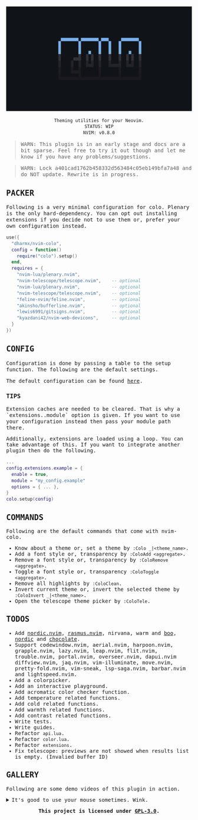 ![banner](./nvim-colo.png)

<div align="center">

```txt
Theming utilities for your Neovim.
STATUS: WIP
NVIM: v0.8.0
```

</div>

> <samp>WARN: This plugin is in an early stage and docs are a bit sparse.
  Feel free to try it out though and let me know if you have
  any problems/suggestions.</samp>

> <samp>WARN: Lock a401cad1762b458332d563484c05eb149bfa7a48 and do NOT
  update. Rewrite is in progress.</samp>

<h2><samp>PACKER</samp></h2>

<samp>
Following is a very minimal configuration for colo.
Plenary is the only hard-dependency. You can opt out installing
extensions if you decide not to use them or, prefer your own configuration instead.
</samp>

```lua
use({
  "dharmx/nvim-colo",
  config = function()
    require("colo").setup()
  end,
  requires = {
    "nvim-lua/plenary.nvim",
    "nvim-telescope/telescope.nvim",    -- optional
    "nvim-lua/plenary.nvim",            -- optional
    "nvim-telescope/telescope.nvim",    -- optional
    "feline-nvim/feline.nvim",          -- optional
    "akinsho/bufferline.nvim",          -- optional
    "lewis6991/gitsigns.nvim",          -- optional
    "kyazdani42/nvim-web-devicons",     -- optional
  }
})
```

<h2><samp>CONFIG</samp></h2>

<samp>
Configuration is done by passing a table to the setup function.
The following are the default settings.
</samp>

<samp>The default configuration can be found [here](../lua/colo/config.lua).</samp>

<h3><samp>TIPS</samp></h3>

<samp>
Extension caches are needed to be cleared. That is why a `extensions.<extension>.module`
option is given. If you want to use your configuration instead then pass your module
path there.

Additionally, extensions are loaded using a loop. You can take advantage
of this. If you want to integrate another plugin then do the following.
</samp>

```lua
...
config.extensions.example = {
  enable = true,
  module = "my_config.example"
  options = { ... },
}
colo.setup(config)
```

## COMMANDS

Following are the default commands that come with nvim-colo.

- Know about a theme or, set a theme by `:Colo _|<theme_name>`.
- Add a font style or, transparency by `:ColoAdd <aggregate>`.
- Remove a font style or, transparency by `:ColoRemove <aggregate>`.
- Toggle a font style or, transparency `:ColoToggle <aggregate>`.
- Remove all highlights by `:ColoClean`.
- Invert current theme or, invert the selected theme by `:ColoInvert _|<theme_name>`.
- Open the telescope theme picker by `:ColoTele`.

## TODOS

- Add [nordic.nvim](https://github.com/AlexvZyl/nordic.nvim), [rasmus.nvim](https://github.com/kvrohit/rasmus.nvim), nirvana, warm and [boo](https://github.com/rockerBOO/boo-colorscheme-nvim), [nordic](https://github.com/AlexvZyl/nordic.nvim) and [chocolate](https://gitlab.com/snakedye/chocolate).
- Support codewindow.nvim, aerial.nvim, harpoon.nvim, grapple.nvim, lazy.nvim,
  leap.nvim, flit.nvim, trouble.nvim, portal.nvim, overseer.nvim, dapui.nvim
  diffview.nvim, jaq.nvim, vim-illuminate, move.nvim, pretty-fold.nvim, vim-sneak,
  lsp-saga.nvim, barbar.nvim and lightspeed.nvim.
- Add a colorpicker.
- Add an interactive playground.
- Add acromatic color checker function.
- Add temperature related functions.
- Add cold related functions.
- Add warmth related functions.
- Add contrast related functions.
- Write tests.
- Write guides.
- Refactor `api.lua`.
- Refactor `color.lua`.
- Refactor `extensions`.
- Fix telescope: previews are not showed when results list is empty. (Invalied buffer ID)

<h2><samp>GALLERY</samp></h2>

Following are some demo videos of this plugin in action.

<details>

<summary><samp>It's good to use your mouse sometimes. Wink.</samp></summary>

<h3><samp>Set a theme</samp></h3>

![apply](./demos/apply.gif)

<h3><samp>A telescope picker</samp></h3>

![picker](./demos/telescope.gif)

<h3><samp>Cycle themes</samp></h3>

![cycle](./demos/cycle.gif)

<h3><samp>Set a random theme</samp><h3>

![random](./demos/random.gif)

<h3><samp>Invert colors of a theme</samp></h3>

![invert](./demos/invert.gif)

<h3><samp>Add contrasts to floating windows, file explorers, cmdline and pmenu</samp></h3>

![contrast](./demos/contrast.gif)

<h3><samp>Make comments italic</samp></h3>

![italic](./demos/italic.gif)

</details>

<p align="center"><samp><strong>This project is licensed under <a href="https://github.com/dharmx/nvim-colo/blob/main/LICENSE">GPL-3.0</a>.</strong></samp></p>
